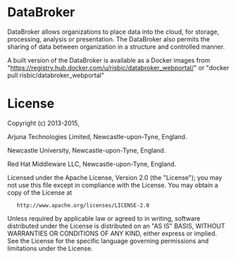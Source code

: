DataBroker
==========

DataBroker allows organizations to place data into the cloud, for storage, processing, analysis or presentation. The DataBroker also permits the sharing of data between organization in a structure and controlled manner.

A built version of the DataBroker is available as a Docker images from  "https://registry.hub.docker.com/u/risbic/databroker_webportal/" or "docker pull risbic/databroker_webportal"

License
=======

Copyright (c) 2013-2015,

   Arjuna Technologies Limited, Newcastle-upon-Tyne, England.

   Newcastle University, Newcastle-upon-Tyne, England.

   Red Hat Middleware LLC, Newcastle-upon-Tyne, England.

   Licensed under the Apache License, Version 2.0 (the "License");
   you may not use this file except in compliance with the License.
   You may obtain a copy of the License at

       http://www.apache.org/licenses/LICENSE-2.0

   Unless required by applicable law or agreed to in writing, software
   distributed under the License is distributed on an "AS IS" BASIS,
   WITHOUT WARRANTIES OR CONDITIONS OF ANY KIND, either express or implied.
   See the License for the specific language governing permissions and
   limitations under the License.
